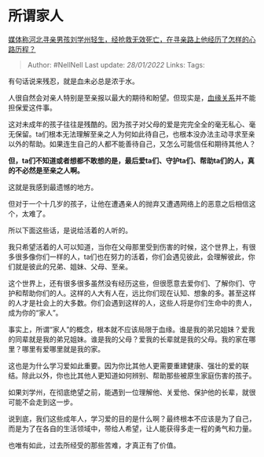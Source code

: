 # 所谓家人
[媒体称河北寻亲男孩刘学州轻生，经抢救无效死亡，在寻亲路上他经历了怎样的心路历程？](https://www.zhihu.com/question/513063032/answer/2322847329)

> Author: #NellNell 
Last update: *28/01/2022* 
Links:
Tags:  

有句话说来残忍，就是血未必总是浓于水。

人很自然会对亲人特别是至亲报以最大的期待和盼望。但现实是，[血缘关系](https://www.zhihu.com/search?q=%E8%A1%80%E7%BC%98%E5%85%B3%E7%B3%BB&search_source=Entity&hybrid_search_source=Entity&hybrid_search_extra=%7B%22sourceType%22%3A%22answer%22%2C%22sourceId%22%3A2322847329%7D)并不能担保爱这件事。

这对未成年的孩子往往是残酷的。因为孩子对父母的爱是完完全全的毫无私心、毫无保留。ta们根本无法理解至亲之人为何如此待自己，也根本没办法主动寻求至亲以外的帮助。如果连生自己的人都不能善待自己，又怎么可能信任和期待其他人？

**但，ta们不知道或者想都不敢想的是，最后爱ta们、守护ta们、帮助ta们的人，真的不必然是至亲之人啊。**

这就是我感到最遗憾的地方。

但对于一个十几岁的孩子，让他在遭遇亲人的抛弃又遭遇网络上的恶意之后相信这个，太难了。

所以下面这些话，是说给活着的人听的。

我只希望活着的人可以知道，当你在父母那里受到伤害的时候，这个世界上，有很多很多像你们一样的人，ta们也在努力的活着，你们会遇见彼此，会理解彼此，你们就是彼此的兄弟、姐妹、父母、至亲。

这个世界上，还有很多很多虽然没有经历这些，但很愿意去爱你们、了解你们、守护和帮助你们的人。这样的人大有人在，远比你们现在认知、想象的多。甚至这样的人才是社会上的大多数。你们会遇到这样的人，这些人将是你们生命中的贵人，成为你的“家人”。

事实上，所谓“家人”的概念，根本就不应该局限于血缘。谁是我的弟兄姐妹？爱我的同辈就是我的弟兄姐妹。谁是我的父母？爱我的长辈就是我的父母。我的家在哪里？哪里有爱哪里就是我的家。

这也是为什么学习爱如此重要。因为你比其他人更需要重建健康、强壮的爱的联结。除此以外，你也比其他人更知道如何辨别、帮助那些被原生家庭伤害的孩子。

如果刘学州，在彻底绝望之前，能遇到一位理解他、关爱他、保护他的长辈，就很可能不会走到这一步。

说到底，我们这些成年人，学习爱的目的是什么啊？最终根本不应该是为了自己，而是为了在各自的生活领域中，带给人希望，让人能获得多走一程的勇气和力量。

也唯有如此，过去所经受的那些苦难，才真正有了价值。

